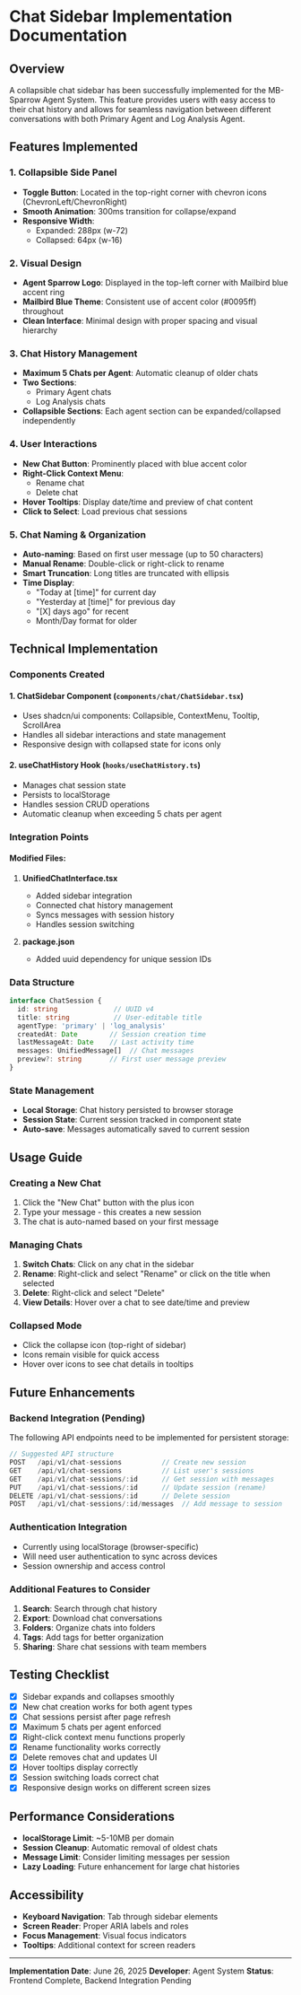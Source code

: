 # Chat Sidebar Implementation Documentation

## Overview
A collapsible chat sidebar has been successfully implemented for the MB-Sparrow Agent System. This feature provides users with easy access to their chat history and allows for seamless navigation between different conversations with both Primary Agent and Log Analysis Agent.

## Features Implemented

### 1. **Collapsible Side Panel**
- **Toggle Button**: Located in the top-right corner with chevron icons (ChevronLeft/ChevronRight)
- **Smooth Animation**: 300ms transition for collapse/expand
- **Responsive Width**: 
  - Expanded: 288px (w-72)
  - Collapsed: 64px (w-16)

### 2. **Visual Design**
- **Agent Sparrow Logo**: Displayed in the top-left corner with Mailbird blue accent ring
- **Mailbird Blue Theme**: Consistent use of accent color (#0095ff) throughout
- **Clean Interface**: Minimal design with proper spacing and visual hierarchy

### 3. **Chat History Management**
- **Maximum 5 Chats per Agent**: Automatic cleanup of older chats
- **Two Sections**: 
  - Primary Agent chats
  - Log Analysis chats
- **Collapsible Sections**: Each agent section can be expanded/collapsed independently

### 4. **User Interactions**
- **New Chat Button**: Prominently placed with blue accent color
- **Right-Click Context Menu**:
  - Rename chat
  - Delete chat
- **Hover Tooltips**: Display date/time and preview of chat content
- **Click to Select**: Load previous chat sessions

### 5. **Chat Naming & Organization**
- **Auto-naming**: Based on first user message (up to 50 characters)
- **Manual Rename**: Double-click or right-click to rename
- **Smart Truncation**: Long titles are truncated with ellipsis
- **Time Display**: 
  - "Today at [time]" for current day
  - "Yesterday at [time]" for previous day
  - "[X] days ago" for recent
  - Month/Day format for older

## Technical Implementation

### Components Created

#### 1. **ChatSidebar Component** (`components/chat/ChatSidebar.tsx`)
- Uses shadcn/ui components: Collapsible, ContextMenu, Tooltip, ScrollArea
- Handles all sidebar interactions and state management
- Responsive design with collapsed state for icons only

#### 2. **useChatHistory Hook** (`hooks/useChatHistory.ts`)
- Manages chat session state
- Persists to localStorage
- Handles session CRUD operations
- Automatic cleanup when exceeding 5 chats per agent

### Integration Points

#### Modified Files:
1. **UnifiedChatInterface.tsx**
   - Added sidebar integration
   - Connected chat history management
   - Syncs messages with session history
   - Handles session switching

2. **package.json**
   - Added uuid dependency for unique session IDs

### Data Structure

```typescript
interface ChatSession {
  id: string              // UUID v4
  title: string           // User-editable title
  agentType: 'primary' | 'log_analysis'
  createdAt: Date        // Session creation time
  lastMessageAt: Date    // Last activity time
  messages: UnifiedMessage[]  // Chat messages
  preview?: string       // First user message preview
}
```

### State Management
- **Local Storage**: Chat history persisted to browser storage
- **Session State**: Current session tracked in component state
- **Auto-save**: Messages automatically saved to current session

## Usage Guide

### Creating a New Chat
1. Click the "New Chat" button with the plus icon
2. Type your message - this creates a new session
3. The chat is auto-named based on your first message

### Managing Chats
1. **Switch Chats**: Click on any chat in the sidebar
2. **Rename**: Right-click and select "Rename" or click on the title when selected
3. **Delete**: Right-click and select "Delete"
4. **View Details**: Hover over a chat to see date/time and preview

### Collapsed Mode
- Click the collapse icon (top-right of sidebar)
- Icons remain visible for quick access
- Hover over icons to see chat details in tooltips

## Future Enhancements

### Backend Integration (Pending)
The following API endpoints need to be implemented for persistent storage:

```typescript
// Suggested API structure
POST   /api/v1/chat-sessions          // Create new session
GET    /api/v1/chat-sessions          // List user's sessions
GET    /api/v1/chat-sessions/:id      // Get session with messages
PUT    /api/v1/chat-sessions/:id      // Update session (rename)
DELETE /api/v1/chat-sessions/:id      // Delete session
POST   /api/v1/chat-sessions/:id/messages  // Add message to session
```

### Authentication Integration
- Currently using localStorage (browser-specific)
- Will need user authentication to sync across devices
- Session ownership and access control

### Additional Features to Consider
1. **Search**: Search through chat history
2. **Export**: Download chat conversations
3. **Folders**: Organize chats into folders
4. **Tags**: Add tags for better organization
5. **Sharing**: Share chat sessions with team members

## Testing Checklist

- [x] Sidebar expands and collapses smoothly
- [x] New chat creation works for both agent types
- [x] Chat sessions persist after page refresh
- [x] Maximum 5 chats per agent enforced
- [x] Right-click context menu functions properly
- [x] Rename functionality works correctly
- [x] Delete removes chat and updates UI
- [x] Hover tooltips display correctly
- [x] Session switching loads correct chat
- [x] Responsive design works on different screen sizes

## Performance Considerations

- **localStorage Limit**: ~5-10MB per domain
- **Session Cleanup**: Automatic removal of oldest chats
- **Message Limit**: Consider limiting messages per session
- **Lazy Loading**: Future enhancement for large chat histories

## Accessibility

- **Keyboard Navigation**: Tab through sidebar elements
- **Screen Reader**: Proper ARIA labels and roles
- **Focus Management**: Visual focus indicators
- **Tooltips**: Additional context for screen readers

---

**Implementation Date**: June 26, 2025
**Developer**: Agent System
**Status**: Frontend Complete, Backend Integration Pending